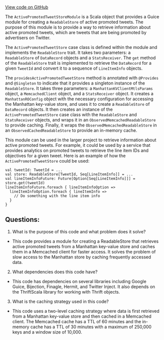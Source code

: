[View code on GitHub](https://github.com/misbahsy/the-algorithm/cr-mixer/server/src/main/scala/com/twitter/cr_mixer/module/ActivePromotedTweetStoreModule.scala)

The `ActivePromotedTweetStoreModule` is a Scala object that provides a Guice module for creating a `ReadableStore` of active promoted tweets. The purpose of this module is to provide a way to retrieve information about active promoted tweets, which are tweets that are being promoted by advertisers on Twitter. 

The `ActivePromotedTweetStore` case class is defined within the module and implements the `ReadableStore` trait. It takes two parameters: a `ReadableStore` of `DataRecord` objects and a `StatsReceiver`. The `get` method of the `ReadableStore` trait is implemented to retrieve the `DataRecord` for a given `TweetId` and convert it to a sequence of `LineItemInfo` objects. 

The `providesActivePromotedTweetStore` method is annotated with `@Provides` and `@Singleton` to indicate that it provides a singleton instance of the `ReadableStore`. It takes three parameters: a `ManhattanKVClientMtlsParams` object, a `MemcachedClient` object, and a `StatsReceiver` object. It creates a `ManhattanROConfig` object with the necessary configuration for accessing the Manhattan key-value store, and uses it to create a `ReadableStore` of `DataRecord` objects. It then creates an instance of the `ActivePromotedTweetStore` case class with the `ReadableStore` and `StatsReceiver` objects, and wraps it in an `ObservedMemcachedReadableStore` to provide caching. Finally, it wraps the `ObservedMemcachedReadableStore` in an `ObservedCachedReadableStore` to provide an in-memory cache.

This module can be used in the larger project to retrieve information about active promoted tweets. For example, it could be used by a service that provides analytics on promoted tweets to retrieve the line item IDs and objectives for a given tweet. Here is an example of how the `ActivePromotedTweetStore` could be used:

```
val tweetId: TweetId = ...
val store: ReadableStore[TweetId, Seq[LineItemInfo]] = ...
val lineItemInfoFuture: Future[Option[Seq[LineItemInfo]]] = store.get(tweetId)
lineItemInfoFuture.foreach { lineItemInfoOption =>
  lineItemInfoOption.foreach { lineItemInfo =>
    // Do something with the line item info
  }
}
```
## Questions: 
 1. What is the purpose of this code and what problem does it solve? 
- This code provides a module for creating a ReadableStore that retrieves active promoted tweets from a Manhattan key-value store and caches them in a Memcached client for faster access. It solves the problem of slow access to the Manhattan store by caching frequently accessed data.

2. What dependencies does this code have? 
- This code has dependencies on several libraries including Google Guice, Bijection, Finagle, Hermit, and Twitter Inject. It also depends on the ThriftScala library for working with Thrift objects.

3. What is the caching strategy used in this code? 
- This code uses a two-level caching strategy where data is first retrieved from a Manhattan key-value store and then cached in a Memcached client. The Memcached cache has a TTL of 60 minutes and the in-memory cache has a TTL of 30 minutes with a maximum of 250,000 keys and a window size of 10,000.